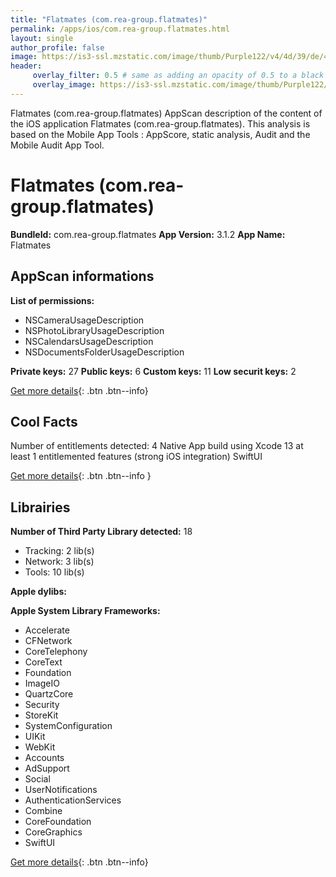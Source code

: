 ```yaml
---
title: "Flatmates (com.rea-group.flatmates)"
permalink: /apps/ios/com.rea-group.flatmates.html
layout: single
author_profile: false
image: https://is3-ssl.mzstatic.com/image/thumb/Purple122/v4/4d/39/de/4d39debb-9cf2-48cd-c4b7-18ecaf8ea2c3/AppIcon-0-1x_U007emarketing-0-5-0-85-220.png/512x512bb.jpg
header: 
     overlay_filter: 0.5 # same as adding an opacity of 0.5 to a black background
     overlay_image: https://is3-ssl.mzstatic.com/image/thumb/Purple122/v4/4d/39/de/4d39debb-9cf2-48cd-c4b7-18ecaf8ea2c3/AppIcon-0-1x_U007emarketing-0-5-0-85-220.png/512x512bb.jpg
---
```

Flatmates (com.rea-group.flatmates) AppScan description of the content of the iOS application Flatmates (com.rea-group.flatmates). This analysis is based on the Mobile App Tools : AppScore, static analysis, Audit and the Mobile Audit App Tool.

# Flatmates (com.rea-group.flatmates)

**BundleId:** com.rea-group.flatmates
**App Version:** 3.1.2
**App Name:** Flatmates


## AppScan informations 

**List of permissions:** 
- NSCameraUsageDescription
- NSPhotoLibraryUsageDescription
- NSCalendarsUsageDescription
- NSDocumentsFolderUsageDescription
  
  
**Private keys:** 27
**Public keys:** 6
**Custom keys:** 11
**Low securit keys:** 2
  
[Get more details](/pricing.html){: .btn .btn--info}

## Cool Facts

Number of entitlements detected: 4
Native App
build using Xcode 13
at least 1 entitlemented features (strong iOS integration)
SwiftUI
  
[Get more details](/pricing.html){: .btn .btn--info }

## Librairies 
**Number of Third Party Library detected:** 18
- Tracking: 2 lib(s)
- Network: 3 lib(s)
- Tools: 10 lib(s)


**Apple dylibs:**


**Apple System Library Frameworks:**
- Accelerate
- CFNetwork
- CoreTelephony
- CoreText
- Foundation
- ImageIO
- QuartzCore
- Security
- StoreKit
- SystemConfiguration
- UIKit
- WebKit
- Accounts
- AdSupport
- Social
- UserNotifications
- AuthenticationServices
- Combine
- CoreFoundation
- CoreGraphics
- SwiftUI


  
[Get more details](/pricing.html){: .btn .btn--info}

